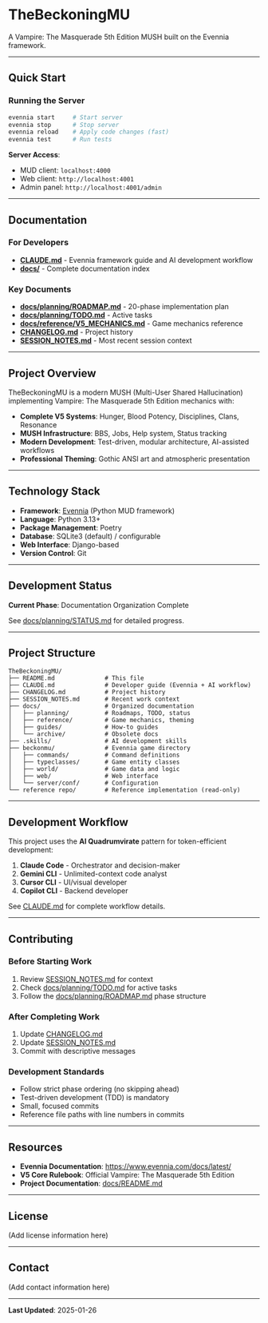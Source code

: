 # TheBeckoningMU

A Vampire: The Masquerade 5th Edition MUSH built on the Evennia framework.

---

## Quick Start

### Running the Server

```bash
evennia start     # Start server
evennia stop      # Stop server
evennia reload    # Apply code changes (fast)
evennia test      # Run tests
```

**Server Access**:
- MUD client: `localhost:4000`
- Web client: `http://localhost:4001`
- Admin panel: `http://localhost:4001/admin`

---

## Documentation

### For Developers

- **[CLAUDE.md](CLAUDE.md)** - Evennia framework guide and AI development workflow
- **[docs/](docs/)** - Complete documentation index

### Key Documents

- **[docs/planning/ROADMAP.md](docs/planning/ROADMAP.md)** - 20-phase implementation plan
- **[docs/planning/TODO.md](docs/planning/TODO.md)** - Active tasks
- **[docs/reference/V5_MECHANICS.md](docs/reference/V5_MECHANICS.md)** - Game mechanics reference
- **[CHANGELOG.md](CHANGELOG.md)** - Project history
- **[SESSION_NOTES.md](SESSION_NOTES.md)** - Most recent session context

---

## Project Overview

TheBeckoningMU is a modern MUSH (Multi-User Shared Hallucination) implementing Vampire: The Masquerade 5th Edition mechanics with:

- **Complete V5 Systems**: Hunger, Blood Potency, Disciplines, Clans, Resonance
- **MUSH Infrastructure**: BBS, Jobs, Help system, Status tracking
- **Modern Development**: Test-driven, modular architecture, AI-assisted workflows
- **Professional Theming**: Gothic ANSI art and atmospheric presentation

---

## Technology Stack

- **Framework**: [Evennia](https://www.evennia.com/) (Python MUD framework)
- **Language**: Python 3.13+
- **Package Management**: Poetry
- **Database**: SQLite3 (default) / configurable
- **Web Interface**: Django-based
- **Version Control**: Git

---

## Development Status

**Current Phase**: Documentation Organization Complete

See [docs/planning/STATUS.md](docs/planning/STATUS.md) for detailed progress.

---

## Project Structure

```
TheBeckoningMU/
├── README.md              # This file
├── CLAUDE.md              # Developer guide (Evennia + AI workflow)
├── CHANGELOG.md           # Project history
├── SESSION_NOTES.md       # Recent work context
├── docs/                  # Organized documentation
│   ├── planning/          # Roadmaps, TODO, status
│   ├── reference/         # Game mechanics, theming
│   ├── guides/            # How-to guides
│   └── archive/           # Obsolete docs
├── .skills/               # AI development skills
├── beckonmu/              # Evennia game directory
│   ├── commands/          # Command definitions
│   ├── typeclasses/       # Game entity classes
│   ├── world/             # Game data and logic
│   ├── web/               # Web interface
│   └── server/conf/       # Configuration
└── reference repo/        # Reference implementation (read-only)
```

---

## Development Workflow

This project uses the **AI Quadrumvirate** pattern for token-efficient development:

1. **Claude Code** - Orchestrator and decision-maker
2. **Gemini CLI** - Unlimited-context code analyst
3. **Cursor CLI** - UI/visual developer
4. **Copilot CLI** - Backend developer

See [CLAUDE.md](CLAUDE.md) for complete workflow details.

---

## Contributing

### Before Starting Work
1. Review [SESSION_NOTES.md](SESSION_NOTES.md) for context
2. Check [docs/planning/TODO.md](docs/planning/TODO.md) for active tasks
3. Follow the [docs/planning/ROADMAP.md](docs/planning/ROADMAP.md) phase structure

### After Completing Work
1. Update [CHANGELOG.md](CHANGELOG.md)
2. Update [SESSION_NOTES.md](SESSION_NOTES.md)
3. Commit with descriptive messages

### Development Standards
- Follow strict phase ordering (no skipping ahead)
- Test-driven development (TDD) is mandatory
- Small, focused commits
- Reference file paths with line numbers in commits

---

## Resources

- **Evennia Documentation**: https://www.evennia.com/docs/latest/
- **V5 Core Rulebook**: Official Vampire: The Masquerade 5th Edition
- **Project Documentation**: [docs/README.md](docs/README.md)

---

## License

(Add license information here)

---

## Contact

(Add contact information here)

---

**Last Updated**: 2025-01-26
